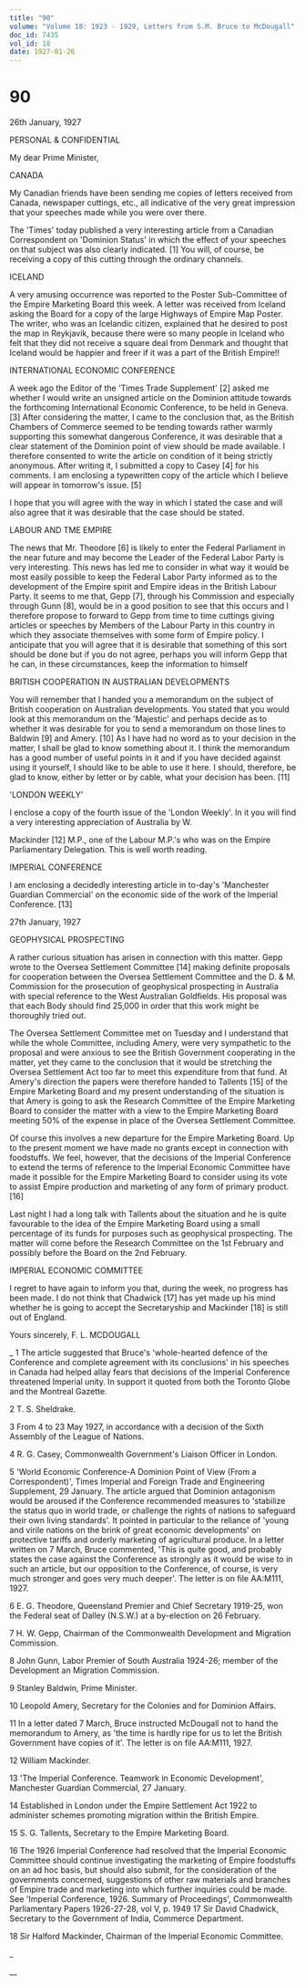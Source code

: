 ```yaml
---
title: "90"
volume: "Volume 18: 1923 - 1929, Letters from S.M. Bruce to McDougall"
doc_id: 7435
vol_id: 18
date: 1927-01-26
---
```


# 90

26th January, 1927

PERSONAL &amp; CONFIDENTIAL

My dear Prime Minister,

CANADA

My Canadian friends have been sending me copies of letters received from Canada, newspaper cuttings, etc., all indicative of the very great impression that your speeches made while you were over there.

The 'Times' today published a very interesting article from a Canadian Correspondent on 'Dominion Status' in which the effect of your speeches on that subject was also clearly indicated. [1] You will, of course, be receiving a copy of this cutting through the ordinary channels.

ICELAND

A very amusing occurrence was reported to the Poster Sub-Committee of the Empire Marketing Board this week. A letter was received from Iceland asking the Board for a copy of the large Highways of Empire Map Poster. The writer, who was an Icelandic citizen, explained that he desired to post the map in Reykjavik, because there were so many people in Iceland who felt that they did not receive a square deal from Denmark and thought that Iceland would be happier and freer if it was a part of the British Empire!!

INTERNATIONAL ECONOMIC CONFERENCE

A week ago the Editor of the 'Times Trade Supplement' [2] asked me whether I would write an unsigned article on the Dominion attitude towards the forthcoming International Economic Conference, to be held in Geneva. [3] After considering the matter, I came to the conclusion that, as the British Chambers of Commerce seemed to be tending towards rather warmly supporting this somewhat dangerous Conference, it was desirable that a clear statement of the Dominion point of view should be made available. I therefore consented to write the article on condition of it being strictly anonymous. After writing it, I submitted a copy to Casey [4] for his comments. I am enclosing a typewritten copy of the article which I believe will appear in tomorrow's issue. [5]

I hope that you will agree with the way in which I stated the case and will also agree that it was desirable that the case should be stated.

LABOUR AND TME EMPIRE

The news that Mr. Theodore [6] is likely to enter the Federal Parliament in the near future and may become the Leader of the Federal Labor Party is very interesting. This news has led me to consider in what way it would be most easily possible to keep the Federal Labor Party informed as to the development of the Empire spirit and Empire ideas in the British Labour Party. It seems to me that, Gepp [7], through his Commission and especially through Gunn [8], would be in a good position to see that this occurs and I therefore propose to forward to Gepp from time to time cuttings giving articles or speeches by Members of the Labour Party in this country in which they associate themselves with some form of Empire policy. I anticipate that you will agree that it is desirable that something of this sort should be done but if you do not agree, perhaps you will inform Gepp that he can, in these circumstances, keep the information to himself

BRITISH COOPERATION IN AUSTRALIAN DEVELOPMENTS

You will remember that I handed you a memorandum on the subject of British cooperation on Australian developments. You stated that you would look at this memorandum on the 'Majestic' and perhaps decide as to whether it was desirable for you to send a memorandum on those lines to Baldwin [9] and Amery. [10] As I have had no word as to your decision in the matter, I shall be glad to know something about it. I think the memorandum has a good number of useful points in it and if you have decided against using it yourself, I should like to be able to use it here. I should, therefore, be glad to know, either by letter or by cable, what your decision has been. [11]

'LONDON WEEKLY'

I enclose a copy of the fourth issue of the 'London Weekly'. In it you will find a very interesting appreciation of Australia by W.

Mackinder [12] M.P., one of the Labour M.P.'s who was on the Empire Parliamentary Delegation. This is well worth reading.

IMPERIAL CONFERENCE

I am enclosing a decidedly interesting article in to-day's 'Manchester Guardian Commercial' on the economic side of the work of the Imperial Conference. [13]

27th January, 1927

GEOPHYSICAL PROSPECTING

A rather curious situation has arisen in connection with this matter. Gepp wrote to the Oversea Settlement Committee [14] making definite proposals for cooperation between the Oversea Settlement Committee and the D. &amp; M. Commission for the prosecution of geophysical prospecting in Australia with special reference to the West Australian Goldfields. His proposal was that each Body should find 25,000 in order that this work might be thoroughly tried out.

The Oversea Settlement Committee met on Tuesday and I understand that while the whole Committee, including Amery, were very sympathetic to the proposal and were anxious to see the British Government cooperating in the matter, yet they came to the conclusion that it would be stretching the Oversea Settlement Act too far to meet this expenditure from that fund. At Amery's direction the papers were therefore handed to Tallents [15] of the Empire Marketing Board and my present understanding of the situation is that Amery is going to ask the Research Committee of the Empire Marketing Board to consider the matter with a view to the Empire Marketing Board meeting 50% of the expense in place of the Oversea Settlement Committee.

Of course this involves a new departure for the Empire Marketing Board. Up to the present moment we have made no grants except in connection with foodstuffs. We feel, however, that the decisions of the Imperial Conference to extend the terms of reference to the Imperial Economic Committee have made it possible for the Empire Marketing Board to consider using its vote to assist Empire production and marketing of any form of primary product. [16]

Last night I had a long talk with Tallents about the situation and he is quite favourable to the idea of the Empire Marketing Board using a small percentage of its funds for purposes such as geophysical prospecting. The matter will come before the Research Committee on the 1st February and possibly before the Board on the 2nd February.

IMPERIAL ECONOMIC COMMITTEE

I regret to have again to inform you that, during the week, no progress has been made. I do not think that Chadwick [17] has yet made up his mind whether he is going to accept the Secretaryship and Mackinder [18] is still out of England.

Yours sincerely, F. L. MCDOUGALL 

_ 1 The article suggested that Bruce's 'whole-hearted defence of the Conference and complete agreement with its conclusions' in his speeches in Canada had helped allay fears that decisions of the Imperial Conference threatened Imperial unity. In support it quoted from both the Toronto Globe and the Montreal Gazette.

2 T. S. Sheldrake.

3 From 4 to 23 May 1927, in accordance with a decision of the Sixth Assembly of the League of Nations.

4 R. G. Casey, Commonwealth Government's Liaison Officer in London.

5 'World Economic Conference-A Dominion Point of View (From a Correspondent)', Times Imperial and Foreign Trade and Engineering Supplement, 29 January. The article argued that Dominion antagonism would be aroused if the Conference recommended measures to 'stabilize the status quo in world trade, or challenge the rights of nations to safeguard their own living standards'. It pointed in particular to the reliance of 'young and virile nations on the brink of great economic developments' on protective tariffs and orderly marketing of agricultural produce. In a letter written on 7 March, Bruce commented, 'This is quite good, and probably states the case against the Conference as strongly as it would be wise to in such an article, but our opposition to the Conference, of course, is very much stronger and goes very much deeper'. The letter is on file AA:M111, 1927.

6 E. G. Theodore, Queensland Premier and Chief Secretary 1919-25, won the Federal seat of Dalley (N.S.W.) at a by-election on 26 February.

7 H. W. Gepp, Chairman of the Commonwealth Development and Migration Commission.

8 John Gunn, Labor Premier of South Australia 1924-26; member of the Development an Migration Commission.

9 Stanley Baldwin, Prime Minister.

10 Leopold Amery, Secretary for the Colonies and for Dominion Affairs.

11 In a letter dated 7 March, Bruce instructed McDougall not to hand the memorandum to Amery, as 'the time is hardly ripe for us to let the British Government have copies of it'. The letter is on file AA:M111, 1927.

12 William Mackinder.

13 'The Imperial Conference. Teamwork in Economic Development', Manchester Guardian Commercial, 27 January.

14 Established in London under the Empire Settlement Act 1922 to administer schemes promoting migration within the British Empire.

15 S. G. Tallents, Secretary to the Empire Marketing Board.

16 The 1926 Imperial Conference had resolved that the Imperial Economic Committee should continue investigating the marketing of Empire foodstuffs on an ad hoc basis, but should also submit, for the consideration of the governments concerned, suggestions of other raw materials and branches of Empire trade and marketing into which further inquiries could be made. See 'Imperial Conference, 1926. Summary of Proceedings', Commonwealth Parliamentary Papers 1926-27-28, vol V, p. 1949 17 Sir David Chadwick, Secretary to the Government of India, Commerce Department.

18 Sir Halford Mackinder, Chairman of the Imperial Economic Committee.

_

__
